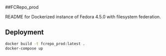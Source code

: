 ##FCRepo_prod

README for Dockerized instance of Fedora 4.5.0 with filesystem federation.


## Deployment
```bash
docker build -t fcrepo_prod:latest .
docker-compose up 
```